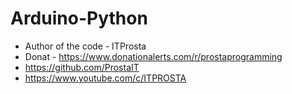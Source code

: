# Arduino-Python

* Author of the code - ITProsta
 * Donat - https://www.donationalerts.com/r/prostaprogramming
 * https://github.com/ProstaIT
 * https://www.youtube.com/c/ITPROSTA
